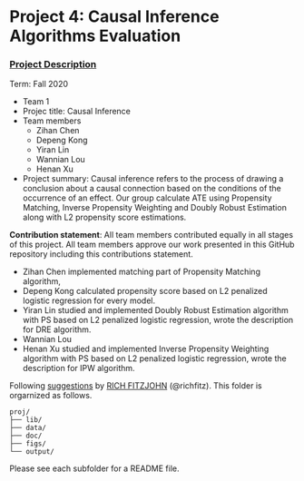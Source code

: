 # Project 4: Causal Inference Algorithms Evaluation

### [Project Description](doc/project4_desc.md)

Term: Fall 2020

+ Team 1
+ Projec title: Causal Inference 
+ Team members
	+ Zihan Chen
	+ Depeng Kong
	+ Yiran Lin
	+ Wannian Lou
	+ Henan Xu
+ Project summary: Causal inference refers to the process of drawing a conclusion about a causal connection based on the conditions of the occurrence of an effect. Our group calculate ATE using Propensity Matching,  Inverse Propensity Weighting and Doubly Robust Estimation along with L2 propensity score estimations.
	
**Contribution statement**: All team members contributed equally in all stages of this project. All team members approve our work presented in this GitHub repository including this contributions statement.
+ Zihan Chen implemented matching part of Propensity Matching algorithm,  
+ Depeng Kong calculated propensity score based on L2 penalized logistic regression for every model.
+ Yiran Lin studied and implemented Doubly Robust Estimation algorithm with PS based on L2 penalized logistic regression, wrote the description for DRE algorithm.
+ Wannian Lou
+ Henan Xu studied and implemented Inverse Propensity Weighting algorithm with PS based on L2 penalized logistic regression, wrote the description for IPW algorithm.

Following [suggestions](http://nicercode.github.io/blog/2013-04-05-projects/) by [RICH FITZJOHN](http://nicercode.github.io/about/#Team) (@richfitz). This folder is orgarnized as follows.

```
proj/
├── lib/
├── data/
├── doc/
├── figs/
└── output/
```

Please see each subfolder for a README file.
